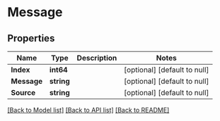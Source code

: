 # Message

## Properties
Name | Type | Description | Notes
------------ | ------------- | ------------- | -------------
**Index** | **int64** |  | [optional] [default to null]
**Message** | **string** |  | [optional] [default to null]
**Source** | **string** |  | [optional] [default to null]

[[Back to Model list]](../README.md#documentation-for-models) [[Back to API list]](../README.md#documentation-for-api-endpoints) [[Back to README]](../README.md)


